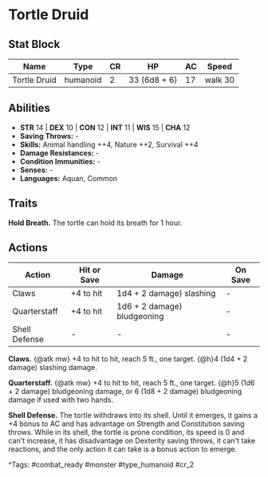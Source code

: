 # Tortle Druid

## Stat Block

| Name | Type | CR | HP | AC | Speed |
|------|------|----|----|----|-------|
| Tortle Druid | humanoid | 2 | 33 (6d8 + 6) | 17 | walk 30 |

## Abilities

- **STR** 14 | **DEX** 10 | **CON** 12 | **INT** 11 | **WIS** 15 | **CHA** 12
- **Saving Throws:** -  
- **Skills:** Animal handling ++4, Nature ++2, Survival ++4  
- **Damage Resistances:** -  
- **Condition Immunities:** -  
- **Senses:** -  
- **Languages:** Aquan, Common

## Traits

**Hold Breath.** The tortle can hold its breath for 1 hour.


## Actions

| Action | Hit or Save | Damage | On Save |
|--------|--------------|--------|----------|
| Claws | +4 to hit | 1d4 + 2 damage) slashing | - |
| Quarterstaff | +4 to hit | 1d6 + 2 damage) bludgeoning | - |
| Shell Defense | - | - | - |

**Claws.** {@atk mw} +4 to hit to hit, reach 5 ft., one target. {@h}4 (1d4 + 2 damage) slashing damage.

**Quarterstaff.** {@atk mw} +4 to hit to hit, reach 5 ft., one target. {@h}5 (1d6 + 2 damage) bludgeoning damage, or 6 (1d8 + 2 damage) bludgeoning damage if used with two hands.

**Shell Defense.** The tortle withdraws into its shell. Until it emerges, it gains a +4 bonus to AC and has advantage on Strength and Constitution saving throws. While in its shell, the tortle is prone condition, its speed is 0 and can't increase, it has disadvantage on Dexterity saving throws, it can't take reactions, and the only action it can take is a bonus action to emerge.


^Tags: #combat_ready #monster #type_humanoid #cr_2